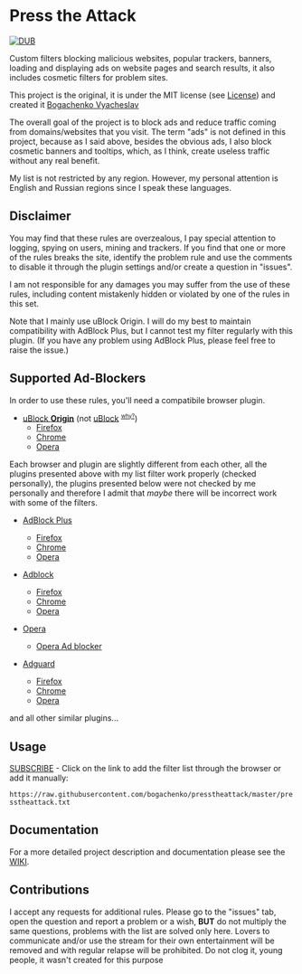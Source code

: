 # Press the Attack
[![DUB](https://img.shields.io/dub/l/vibe-d.svg?style=popout)](https://raw.githubusercontent.com/bogachenko/presstheattack/master/LICENSE.md)

Custom filters blocking malicious websites, popular trackers, banners, loading and displaying ads on website pages and search results, it also includes cosmetic filters for problem sites.

This project is the original, it is under the MIT license (see [License](https://raw.githubusercontent.com/bogachenko/presstheattack/master/LICENSE.md)) and created it [Bogachenko Vyacheslav](https://github.com/bogachenko)

The overall goal of the project is to block ads and reduce traffic coming from domains/websites that you visit.
The term "ads" is not defined in this project, because as I said above, besides the obvious ads, I also block cosmetic banners and tooltips, which, as I think, create useless traffic without any real benefit.

My list is not restricted by any region. However, my personal attention is English and Russian regions since I speak these languages.

## Disclaimer

You may find that these rules are overzealous, I pay special attention to logging, spying on users, mining and trackers.
If you find that one or more of the rules breaks the site, identify the problem rule and use the comments to disable it through the plugin settings and/or create a question in "issues".

I am not responsible for any damages you may suffer from the use of these rules, including content mistakenly hidden or violated by one of the rules in this set.

Note that I mainly use uBlock Origin. I will do my best to maintain compatibility with AdBlock Plus, but I cannot test my filter regularly with this plugin. (If you have any problem using AdBlock Plus, please feel free to raise the issue.)

## Supported Ad-Blockers

In order to use these rules, you'll need a compatibile browser plugin.

* [uBlock **Origin**](https://github.com/gorhill/uBlock) (not [uBlock](https://www.ublock.org) <sup><small>[why?](https://github.com/bogachenko/presstheattack/wiki/uBlock-Origin-vs-uBlock)</small></sup>)
	* [Firefox](https://addons.mozilla.org/addon/ublock-origin/)
	* [Chrome](https://chrome.google.com/webstore/detail/ublock-origin/cjpalhdlnbpafiamejdnhcphjbkeiagm)
	* [Opera](https://addons.opera.com/en/extensions/details/ublock/)

Each browser and plugin are slightly different from each other, all the plugins presented above with my list filter work properly (checked personally), the plugins presented below were not checked by me personally and therefore I admit that *maybe* there will be incorrect work with some of the filters.

* [AdBlock Plus](https://adblockplus.org/)
	* [Firefox](https://addons.mozilla.org/en/firefox/addon/adblock-plus/)
	* [Chrome](https://chrome.google.com/webstore/detail/cfhdojbkjhnklbpkdaibdccddilifddb)
	* [Opera](https://addons.opera.com/en/extensions/details/adblock-plus/)

* [Adblock](https://getadblock.com/)
	* [Firefox](https://addons.mozilla.org/en/firefox/addon/adblock-for-firefox)
	* [Chrome](https://chrome.google.com/webstore/detail/adblock/gighmmpiobklfepjocnamgkkbiglidom)
	* [Opera](https://addons.opera.com/en/extensions/details/adblock/)

* [Opera](https://opera.com)
    * [Opera Ad blocker](https://addons.opera.com/en/extensions/details/opera-ad-blocker/)
	
* [Adguard](https://adguard.com)
    * [Firefox](https://addons.mozilla.org/en/firefox/addon/adguard-adblocker/)
	* [Chrome](https://chrome.google.com/webstore/detail/adguard-adblocker/bgnkhhnnamicmpeenaelnjfhikgbkllg/)
	* [Opera](https://addons.opera.com/en/extensions/details/adguard/)
  
and all other similar plugins...

## Usage

[SUBSCRIBE](https://subscribe.adblockplus.org/?location=https%3A%2F%2Fraw.githubusercontent.com%2Fbogachenko%2Fpresstheattack%2Fmaster%2Fpresstheattack.txt&title=Press%20the%20Attack) - Click on the link to add the filter list through the browser or add it manually:

`https://raw.githubusercontent.com/bogachenko/presstheattack/master/presstheattack.txt`

## Documentation

For a more detailed project description and documentation please see the [WIKI](https://github.com/bogachenko/presstheattack/wiki).

## Contributions

I accept any requests for additional rules. Please go to the "issues" tab, open the question and report a problem or a wish, **BUT** do not multiply the same questions, problems with the list are solved only here.
Lovers to communicate and/or use the stream for their own entertainment will be removed and with regular relapse will be prohibited.
Do not clog it, young people, it wasn't created for this purpose
